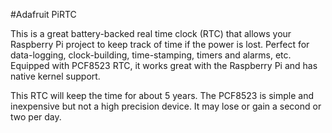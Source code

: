 <!--
---
name: Adafruit PiRTC 
class: board
type: RTC
formfactor: Custom
manufacturer: Adafruit
description: Add a simple RTC to your pi
url: https://learn.adafruit.com/adding-a-real-time-clock-to-raspberry-pi/set-up-and-test-i2c
buy: https://www.adafruit.com/products/3386
image: adafruit-pi-rtc.png
pincount: 6
eeprom: no
power:  
  '1':     
ground:
  '6':    
pin:
  '3':
    mode: i2c
  '5':
    mode: i2c
i2c:
  '0x68':
    name: PCF8523
    device: PCF8523 
-->
#Adafruit PiRTC

This is a great battery-backed real time clock (RTC) that allows your Raspberry Pi project to keep track of time if the power is lost. Perfect for data-logging, clock-building, time-stamping, timers and alarms, etc. Equipped with PCF8523 RTC, it works great with the Raspberry Pi and has native kernel support.

This RTC will keep the time for about 5 years. The PCF8523 is simple and inexpensive but not a high precision device. It may lose or gain a second or two per day.
